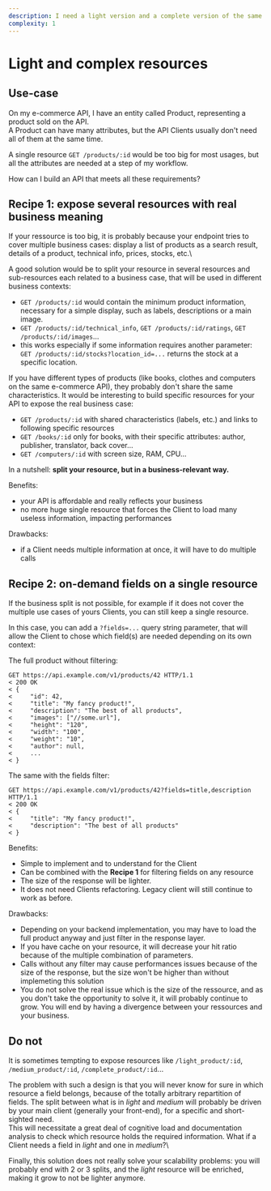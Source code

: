 ```yaml
---
description: I need a light version and a complete version of the same resource
complexity: 1
---
```


# Light and complex resources

## Use-case

On my e-commerce API, I have an entity called Product, representing a product sold on the API.\
A Product can have many attributes, but the API Clients usually don't need all of them at the same time.

A single resource `GET /products/:id` would be too big for most usages, but all the attributes are needed at a step of my workflow.

How can I build an API that meets all these requirements?

## Recipe 1: expose several resources with real business meaning

If your ressource is too big, it is probably because your endpoint tries to cover multiple business cases: display a list of products as a search result, details of a product, technical info, prices, stocks, etc.\

A good solution would be to split your resource in several resources and sub-resources each related to a business case, that will be used in different business contexts:
- `GET /products/:id` would contain the minimum product information, necessary for a simple display, such as labels, descriptions or a main image.
- `GET /products/:id/technical_info`, `GET /products/:id/ratings`, `GET /products/:id/images`...
- this works especially if some information requires another parameter: `GET /products/:id/stocks?location_id=...` returns the stock at a specific location.

If you have different types of products (like books, clothes and computers on the same e-commerce API), they probably don't share the same characteristics. It would be interesting to build specific resources for your API to expose the real business case:
- `GET /products/:id` with shared characteristics (labels, etc.) and links to following specific resources
- `GET /books/:id` only for books, with their specific attributes: author, publisher, translator, back cover...
- `GET /computers/:id` with screen size, RAM, CPU...

In a nutshell: **split your resource, but in a business-relevant way.**

Benefits:
- your API is affordable and really reflects your business
- no more huge single resource that forces the Client to load many useless information, impacting performances

Drawbacks:
- if a Client needs multiple information at once, it will have to do multiple calls

## Recipe 2: on-demand fields on a single resource

If the business split is not possible, for example if it does not cover the multiple use cases of yours Clients, you can still keep a single resource.

In this case, you can add a `?fields=...` query string parameter, that will allow the Client to chose which field(s) are needed depending on its own context:

The full product without filtering:
```shell
GET https://api.example.com/v1/products/42 HTTP/1.1
< 200 OK
< {
<     "id": 42,
<     "title": "My fancy product!",
<     "description": "The best of all products",
<     "images": ["//some.url"],
<     "height": "120",
<     "width": "100",
<     "weight": "10",
<     "author": null,
<     ...
< }
```

The same with the fields filter:
```shell
GET https://api.example.com/v1/products/42?fields=title,description HTTP/1.1
< 200 OK
< {
<     "title": "My fancy product!",
<     "description": "The best of all products"
< }
```

Benefits:
- Simple to implement and to understand for the Client
- Can be combined with the **Recipe 1** for filtering fields on any resource
 - The size of the response will be lighter.
 - It does not need Clients refactoring. Legacy client will still continue to work as before.
 
Drawbacks:
- Depending on your backend implementation, you may have to load the full product anyway and just filter in the response layer.
- If you have cache on your resource, it will decrease your hit ratio because of the multiple combination of parameters.
- Calls without any filter may cause performances issues because of the size of the response, but the size won't be higher than without implemeting this solution
- You do not solve the real issue which is the size of the ressource, and as you don't take the opportunity to solve it, it will probably continue to grow. You will end by having a divergence between your ressources and your business.

## Do not

It is sometimes tempting to expose resources like `/light_product/:id`, `/medium_product/:id`, `/complete_product/:id`...

The problem with such a design is that you will never know for sure in which resource a field belongs, because of the totally arbitrary repartition of fields. The split between what is in _light_ and _medium_ will probably be driven by your main client (generally your front-end), for a specific and short-sighted need.\
This will necessitate a great deal of cognitive load and documentation analysis to check which resource holds the required information. What if a Client needs a field in _light_ and one in _medium_?\

Finally, this solution does not really solve your scalability problems: you will probably end with 2 or 3 splits, and the _light_ resource will be enriched, making it grow to not be lighter anymore.
